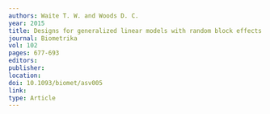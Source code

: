 ```yaml
---
authors: Waite T. W. and Woods D. C. 
year: 2015 
title: Designs for generalized linear models with random block effects via information matrix approximations 
journal: Biometrika 
vol: 102 
pages: 677-693 
editors: 
publisher: 
location: 
doi: 10.1093/biomet/asv005 
link: 
type: Article 
---
```

 
